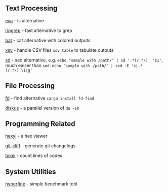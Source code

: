 ## Text Processing
[exa](https://github.com/ogham/exa) - ls alternative

[ripgrep](https://github.com/BurntSushi/ripgrep) - fast alternative to grep

[bat](https://github.com/sharkdp/bat) - cat alternative with colored outputs

[xsv](https://github.com/BurntSushi/xsv) - handle CSV files `xsv table` to tabulate outputs

[sd](https://github.com/chmln/sd) - sed alternative, e.g. `echo "sample with /path/" | sd '.*(/.*/)' '$1'`, much eaiser than `sed`: `echo "sample with /path/" | sed -E 's|.*(/.*/)|\1|g'`

## File Processing
[fd](https://github.com/sharkdp/fd) - find alternative `cargo install fd-find`

[diskus](https://github.com/sharkdp/diskus) - a parallel version of `du -sh`

## Programming Related
[hexyl](https://github.com/sharkdp/hexyl) - a hex viewer

[git-cliff](https://github.com/orhun/git-cliff) - generate git changelogs

[tokei](https://github.com/orhun/git-cliff) - count lines of codes

## System Utilities
[hyperfine](https://github.com/sharkdp/hyperfine) - simple benchmark tool
